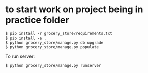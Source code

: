 # to start work on project being in practice folder

    $ pip install -r grocery_store/requirements.txt
    $ pip install -e .
    $ python grocery_store/manage.py db upgrade
    $ python grocery_store/manage.py populate

To run server:

    $ python grocery_store/manage.py runserver
